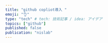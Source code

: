 ```yaml
---
title: "github copliot導入 "
emoji: "👌"
type: "tech" # tech: 技術記事 / idea: アイデア
topics: ["github"]
published: false
publication: "nislab"
---
```

